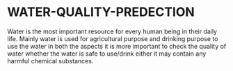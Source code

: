 # WATER-QUALITY-PREDECTION
Water is the most important resource for every human being in their daily life. Mainly water is used for agricultural purpose and drinking purpose to use the water in both the aspects it is more important to check the quality of water whether the water is safe to use/drink either it may contain any harmful chemical substances.
